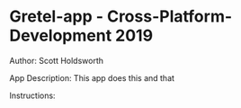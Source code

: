 # Gretel-app - Cross-Platform-Development 2019

Author: Scott Holdsworth

App Description: This app does this and that

Instructions:
